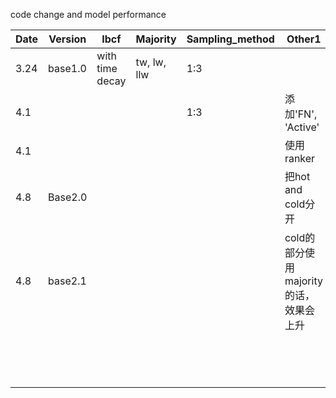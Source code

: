 

code change and model performance

| Date | Version | Ibcf            | Majority    | Sampling_method | Other1                                 | Other2 | cv                                                      | lb   |
| ---- | ------- | --------------- | ----------- | --------------- | -------------------------------------- | ------ | ------------------------------------------------------- | ---- |
| 3.24 | base1.0 | with time decay | tw, lw, llw | 1:3             |                                        |        |                                                         | 0.07 |
| 4.1  |         |                 |             | 1:3             | 添加'FN', 'Active'                     |        | 0.00729                                                 |      |
| 4.1  |         |                 |             |                 | 使用ranker                             |        | 0.00731                                                 |      |
| 4.8  | Base2.0 |                 |             |                 | 把hot and cold分开                     |        | 0.00756(overall),<br />0.0172(hot),<br />0.001445(hot), |      |
| 4.8  | base2.1 |                 |             |                 | cold的部分使用majority的话，效果会上升 |        | 0.0115(overall),<br />hot(0.172), cold(0.0079)          |      |
|      |         |                 |             |                 |                                        |        |                                                         |      |
|      |         |                 |             |                 |                                        |        |                                                         |      |
|      |         |                 |             |                 |                                        |        |                                                         |      |
|      |         |                 |             |                 |                                        |        |                                                         |      |
|      |         |                 |             |                 |                                        |        |                                                         |      |
|      |         |                 |             |                 |                                        |        |                                                         |      |
|      |         |                 |             |                 |                                        |        |                                                         |      |
|      |         |                 |             |                 |                                        |        |                                                         |      |
|      |         |                 |             |                 |                                        |        |                                                         |      |
|      |         |                 |             |                 |                                        |        |                                                         |      |
|      |         |                 |             |                 |                                        |        |                                                         |      |
|      |         |                 |             |                 |                                        |        |                                                         |      |
|      |         |                 |             |                 |                                        |        |                                                         |      |
|      |         |                 |             |                 |                                        |        |                                                         |      |

